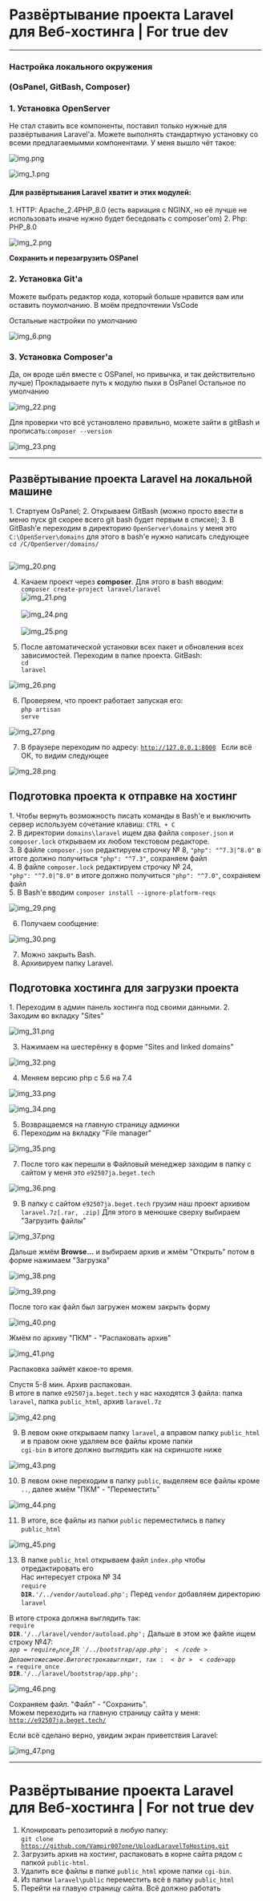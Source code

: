 # Развёртывание проекта Laravel для Веб-хостинга | For true dev
***
### Настройка локального окружения <br> <br>(OsPanel, GitBash, Composer)
<h3>1. Установка OpenServer</h3>
Не стал ставить все компоненты, поставил только нужные для развёртывания Laravel'a. 
Можете выполнять стандартную установку со всеми предлагаемымми компонентами.  
У меня вышло чёт такое:

![img.png](images-for-git/img.png) <br>

![img_1.png](images-for-git/img_1.png) <br>

<h4>Для развёртывания Laravel хватит и этих модулей:</h4>
1. HTTP: Apache_2.4PHP_8.0 (есть вариация с NGINX, но её лучше не использовать иначе нужно будет беседовать с composer'om)
2. Php: PHP_8.0

![img_2.png](images-for-git/img_2.png) <br>

<b>Сохранить и перезагрузить OSPanel</b>
<h3>2. Установка Git'a</h3>

Можете выбрать редактор кода, который больше нравится вам или оставить поумолчанию. В моём предпочтении VsCode

Остальные настройки по умолчанию

![img_6.png](images-for-git/img_6.png) <br>

<h3>3. Установка Composer'a</h3>
Да, он вроде шёл вместе с OSPanel, но привычка, и так действительно лучше) 
Прокладываете путь к модулю пыхи в OsPanel Остальное по умолчанию

![img_22.png](images-for-git/img_22.png) <br>

Для проверки что всё установлено правильно, можете зайти в gitBash и прописать:<code>composer --version</code>

![img_23.png](images-for-git/img_23.png) <br>

***

<h2>Развёртывание проекта Laravel на локальной машине</h2>
1. Стартуем OsPanel;
2. Открываем GitBash (можно просто ввести в меню пуск git скорее всего git bash будет первым в списке);
3. В GitBash'e переходим в директорию <code>OpenServer\domains</code> у меня это <code>C:\OpenServer\domains</code> для этого в bash'e нужно написать следующее <br> <code>cd /C/OpenServer/domains/
   </code> <br>

![img_20.png](images-for-git/img_20.png) <br>

4. Качаем проект через <b>composer</b>. Для этого в bash вводим: <br> <code>composer create-project laravel/laravel</code> <br>
![img_21.png](images-for-git/img_21.png) <br>
   <br>
![img_24.png](images-for-git/img_24.png) <br>
   <br>
![img_25.png](images-for-git/img_25.png) <br>

5. После автоматической установки всех пакет и обновления всех зависимостей. Переходим в папке проекта. GitBash: <br> 
<code>cd laravel</code> <br>

![img_26.png](images-for-git/img_26.png) <br>

6. Проверяем, что проект работает запуская его: <br> 
<code>php artisan serve</code>
   
![img_27.png](images-for-git/img_27.png) <br>

7. В браузере переходим по адресу: <code>http://127.0.0.1:8000 </code>
    Если всё ОК, то видим следующее

![img_28.png](images-for-git/img_28.png) <br>

<h2>Подготовка проекта к отправке на хостинг</h2>
1. Чтобы вернуть возможность писать команды в Bash'e и выключить сервер используем сочетание клавиш: <code>CTRL + C</code> <br>
2. В директории <code>domains\laravel</code> ищем два файла <code>composer.json</code> и <code>composer.lock</code> открываем их любом текстовом редакторе. <br>
3. В файле <code>composer.json</code> редактируем строчку № 8, <code>"php": "^7.3|^8.0"</code> в итоге должно получиться <code>"php": "^7.3"</code>, сохраняем файл <br>
4. В файле <code>composer.lock</code> редактируем строчку № 24, <br><code>"php": "^7.0|^8.0"</code> в итоге должно получиться <code>"php": "^7.0"</code>, сохраняем файл <br>
5. В Bash'e вводим <code>composer install --ignore-platform-reqs</code> <br>

![img_29.png](images-for-git/img_29.png) <br>

6. Получаем сообщение:

![img_30.png](images-for-git/img_30.png) <br>

7. Можно закрыть Bash.
8. Архивируем папку Laravel.

<h2>Подготовка хостинга для загрузки проекта</h2>
1. Переходим в админ панель хостинга под своими данными.
2. Заходим во вкладку "Sites"

![img_31.png](images-for-git/img_31.png) <br>

3. Нажимаем на шестерёнку в форме "Sites and linked domains" 

![img_32.png](images-for-git/img_32.png) <br>

4. Меняем версию php с 5.6 на 7.4

![img_33.png](images-for-git/img_33.png) <br>

![img_34.png](images-for-git/img_34.png) <br>

5. Возвращаемся на главную страницу админки
6. Переходим на вкладку "File manager" 

![img_35.png](images-for-git/img_35.png) <br>

7. После того как перешли в Файловый менеджер заходим в папку с сайтом у меня это <code>e92507ja.beget.tech</code>
   
![img_36.png](images-for-git/img_36.png) <br>

9. В папку с сайтом <code>e92507ja.beget.tech</code> грузим наш проект архивом <code>laravel.7z[.rar, .zip]</code>
Для этого в менюшке сверху выбираем "Загрузить файлы"

![img_37.png](images-for-git/img_37.png) <br>

Дальше жмём <b>Browse...</b> и выбираем архив и жмём "Открыть" потом в форме нажимаем "Загрузка" 

![img_38.png](images-for-git/img_38.png) <br>
     
![img_39.png](images-for-git/img_39.png) <br>

После того как файл был загружен можем закрыть форму

![img_40.png](images-for-git/img_40.png) <br>

Жмём по архиву "ПКМ" - "Распаковать архив" 

![img_41.png](images-for-git/img_41.png) <br>

Распаковка займёт какое-то время. 

Спустя 5-8 мин. Архив распакован. <br> 
В итоге в папке <code>e92507ja.beget.tech</code> у нас находятся 3 файла: папка <code>laravel</code>, папка <code>public_html</code>, архив <code>laravel.7z</code>

![img_42.png](images-for-git/img_42.png) <br>

9. В левом окне открываем папку <code>laravel</code>, а вправом папку <code>public_html</code> и в правом окне удаляем все файлы кроме папки <br> <code>cgi-bin</code> в итоге должно выглядить как на скриншоте ниже
   
![img_43.png](images-for-git/img_43.png) <br>

10. В левом окне переходим в папку <code>public</code>, выделяем все файлы кроме <code>..</code>, далее жмём "ПКМ" - "Переместить"

![img_44.png](images-for-git/img_44.png) <br>

11. В итоге, все файлы из папки <code>public</code> переместились в папку <code>public_html</code>

![img_45.png](images-for-git/img_45.png) <br>

13. В папке <code>public_html</code> открываем файл <code>index.php</code> чтобы отредактировать его <br> Нас интересует строка № 34 <br> <code>require __DIR__.'/../vendor/autoload.php';</code> 
Перед <code>vendor</code> добавляем директорию <code>laravel</code>

В итоге строка должна выглядить так: <br><code>require __DIR__.'/../laravel/vendor/autoload.php';</code>
Дальше в этом же файле ищем строку №47: <br> <code>$app = require_once __DIR__.'/../bootstrap/app.php';</code>
Делаем тоже самое. В итоге строка выглядит, так: <br> <code>$app = require_once __DIR__.'/../laravel/bootstrap/app.php';</code>

![img_46.png](images-for-git/img_46.png) <br>

Сохраняем файл. "Файл" - "Сохранить". <br> Можем переходить на главную страницу сайта у меня: <code>http://e92507ja.beget.tech/</code>

Если всё сделано верно, увидим экран приветствия Laravel:

![img_47.png](images-for-git/img_47.png) <br>

***

# Развёртывание проекта Laravel для Веб-хостинга | For not true dev
1. Клонировать репозиторий в любую папку: <br>
<code>git clone https://github.com/Vampir007one/UploadLaravelToHosting.git </code>
2. Загрузить архив на хостинг, распаковать в корне сайта рядом с папкой <code>public-html</code>. 
3. Удалить все файлы в папке <code>public_html</code> кроме папки <code>cgi-bin</code>.
4. Из папки <code>laravel\public</code> переместить всё в папку <code>public_html</code>
5. Перейти на главую страницу сайта. Всё должно работать
